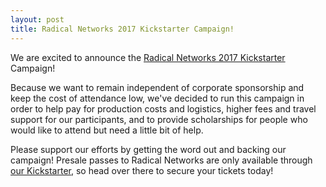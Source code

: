 ```yaml
---
layout: post
title: Radical Networks 2017 Kickstarter Campaign!
---
```

<p>We are excited to announce the <a href="https://www.kickstarter.com/projects/radicalnetworks/radical-networks" target="_blank">Radical Networks 2017 Kickstarter</a> Campaign!</p>

<p>Because we want to remain independent of corporate sponsorship and keep the cost of attendance low, we've decided to run this campaign in order to help pay for production costs and logistics, higher fees and travel support for our participants, and to provide scholarships for people who would like to attend but need a little bit of help.</p>

<p>Please support our efforts by getting the word out and backing our campaign! Presale passes to Radical Networks are only available through <a href="https://www.kickstarter.com/projects/radicalnetworks/radical-networks" target="_blank">our Kickstarter</a>, so head over there to secure your tickets today!</p>